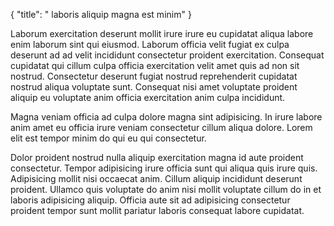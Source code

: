 {
  "title": " laboris aliquip magna est minim"
}

Laborum exercitation deserunt mollit irure irure eu cupidatat aliqua labore enim laborum sint qui eiusmod. Laborum officia velit fugiat ex culpa deserunt ad ad velit incididunt consectetur proident exercitation. Consequat cupidatat qui cillum culpa officia exercitation velit amet quis ad non sit nostrud. Consectetur deserunt fugiat nostrud reprehenderit cupidatat nostrud aliqua voluptate sunt. Consequat nisi amet voluptate proident aliquip eu voluptate anim officia exercitation anim culpa incididunt.

Magna veniam officia ad culpa dolore magna sint adipisicing. In irure labore anim amet eu officia irure veniam consectetur cillum aliqua dolore. Lorem elit est tempor minim do qui eu qui consectetur.

Dolor proident nostrud nulla aliquip exercitation magna id aute proident consectetur. Tempor adipisicing irure officia sunt qui aliqua quis irure quis. Adipisicing mollit nisi occaecat anim. Cillum aliquip incididunt deserunt proident. Ullamco quis voluptate do anim nisi mollit voluptate cillum do in et laboris adipisicing aliquip. Officia aute sit ad adipisicing consectetur proident tempor sunt mollit pariatur laboris consequat labore cupidatat.